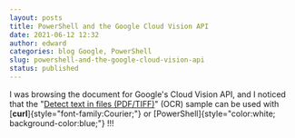 ```yaml
---
layout: posts
title: PowerShell and the Google Cloud Vision API
date: 2021-06-12 12:32
author: edward
categories: blog Google, PowerShell
slug: powershell-and-the-google-cloud-vision-api
status: published
---
```




I was browsing the document for Google's Cloud Vision API, and I noticed that the "[Detect text in files (PDF/TIFF)](https://cloud.google.com/vision/docs/pdf#powershell)" (OCR) sample can be used with [**curl**]{style="font-family:Courier;"} or [PowerShell]{style="color:white; background-color:blue;"} !!!


